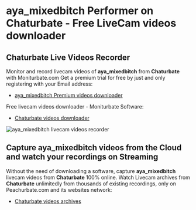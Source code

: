 # aya_mixedbitch Performer on Chaturbate - Free LiveCam videos downloader

## Chaturbate Live Videos Recorder

Monitor and record livecam videos of **aya_mixedbitch** from **Chaturbate** with Moniturbate.com
Get a premium trial for free by just and only registering with your Email address:
* [aya_mixedbitch Premium videos downloader](https://moniturbate.com/request-demo-licence-key.html)

Free livecam videos downloader - Moniturbate Software:
* [Chaturbate videos downloader](https://moniturbate.com/moniturbate-download-software.html)

![aya_mixedbitch livecam videos recorder](https://peachurnet.com/templates/moniturbate-software.png)


## Capture aya_mixedbitch videos from the Cloud and watch your recordings on Streaming

Without the need of downloading a software, capture **aya_mixedbitch** livecam videos from **Chaturbate** 100% online.
Watch Livecam archives from **Chaturbate** unlimitedly from thousands of existing recordings, only on Peachurbate.com and its websites network:
* [Chaturbate videos archives](https://peachurnet.com/)